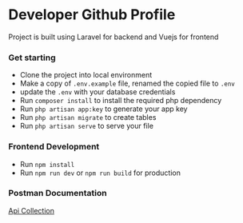 # Developer Github Profile

Project is built using Laravel for backend and Vuejs for frontend

### Get starting
- Clone the project into local environment
- Make a copy of `.env.example` file, renamed the copied file to `.env`
- update the `.env` with your database credentials
- Run `composer install` to install the required php dependency
- Run `php artisan app:key` to generate your app key
- Run `php artisan migrate` to create tables 
- Run `php artisan serve` to serve your file

### Frontend Development
- Run `npm install`
- Run `npm run dev` or `npm run build` for production


### Postman Documentation
 [Api Collection](https://documenter.getpostman.com/view/11010168/UVkvKYdt)
